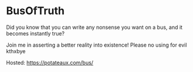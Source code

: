 # BusOfTruth
Did you know that you can write any nonsense you want on a bus, and it becomes instantly true?

Join me in asserting a better reality into existence! Please no using for evil kthxbye

Hosted: https://potateaux.com/bus/
